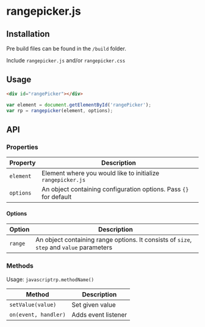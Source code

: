 # rangepicker.js

## Installation

Pre build files can be found in the ```/build``` folder.

Include ```rangepicker.js``` and/or ```rangepicker.css```

## Usage

```html
<div id="rangePicker"></div>
```
```javascript
var element = document.getElementById('rangePicker');
var rp = rangepicker(element, options);
```

## API

### Properties

Property | Description
--- | ---
`element` | Element where you would like to initialize ```rangepicker.js``` |
`options` | An object containing configuration options. Pass ```{}``` for default |

#### Options

Option | Description
--- | ---
`range` | An object containing range options. It consists of ```size```, ```step``` and ```value``` parameters |

### Methods

Usage: ```javascriptrp.methodName()```

Method | Description
--- | ---
`setValue(value)` | Set given value |
`on(event, handler)` | Adds event listener |
